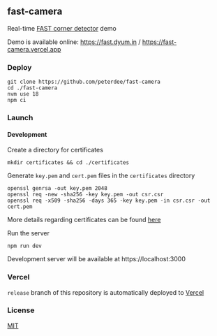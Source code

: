 ## fast-camera

Real-time [FAST corner detector](https://docs.opencv.org/5.x/df/d0c/tutorial_py_fast.html) demo

Demo is available online: https://fast.dyum.in / https://fast-camera.vercel.app

### Deploy

```shell script
git clone https://github.com/peterdee/fast-camera
cd ./fast-camera
nvm use 18
npm ci
```

### Launch

#### Development

Create a directory for certificates

```shell script
mkdir certificates && cd ./certificates
```

Generate `key.pem` and `cert.pem` files in the `certificates` directory

```shell script
openssl genrsa -out key.pem 2048
openssl req -new -sha256 -key key.pem -out csr.csr
openssl req -x509 -sha256 -days 365 -key key.pem -in csr.csr -out cert.pem
```

More details regarding certificates can be found [here](https://msol.io/blog/tech/create-a-self-signed-ssl-certificate-with-openssl/)

Run the server

```shell script
npm run dev
```

Development server will be available at https://localhost:3000

### Vercel

`release` branch of this repository is automatically deployed to [Vercel](https://vercel.com)

### License

[MIT](./LICENSE.md)
